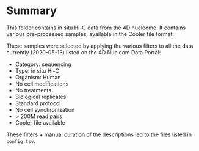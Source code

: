 # Summary

This folder contains in situ Hi-C data from the 4D nucleome.
It contains various pre-processed samples, available in the Cooler file format.

These samples were selected by applying the various filters to all the data currently (2020-05-13) listed on the 4D Nucleom Data Portal:

* Category: sequencing
* Type: in situ Hi-C
* Organism: Human
* No cell modifications
* No treatments
* Biological replicates
* Standard protocol
* No cell synchronization
* \> 200M read pairs
* Cooler file available

These filters + manual curation of the descriptions led to the files listed in `config.tsv`.

